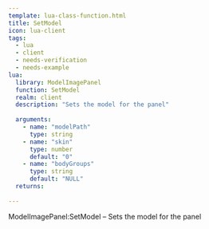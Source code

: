 ```yaml
---
template: lua-class-function.html
title: SetModel
icon: lua-client
tags:
  - lua
  - client
  - needs-verification
  - needs-example
lua:
  library: ModelImagePanel
  function: SetModel
  realm: client
  description: "Sets the model for the panel"
  
  arguments:
    - name: "modelPath"
      type: string
    - name: "skin"
      type: number
      default: "0"
    - name: "bodyGroups"
      type: string
      default: "NULL"
  returns:
    
---
```


<div class="lua__search__keywords">
ModelImagePanel:SetModel &#x2013; Sets the model for the panel
</div>
